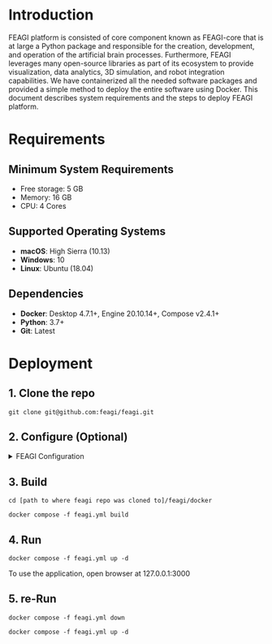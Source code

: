 
# Introduction
FEAGI platform is consisted of core component known as FEAGI-core that is at large a Python package and responsible for 
the creation, development, and operation of the artificial brain processes. Furthermore, FEAGI leverages many open-source 
libraries as part of its ecosystem to provide visualization, data analytics, 3D simulation, and robot integration 
capabilities. We have containerized all the needed software packages and provided a simple method to deploy the entire
software using Docker. This document describes system requirements and the steps to deploy FEAGI platform.


# Requirements
## Minimum System Requirements
* Free storage:  5 GB
* Memory:        16 GB
* CPU:           4 Cores

## Supported Operating Systems
* **macOS**: High Sierra (10.13)
* **Windows**: 10
* **Linux**: Ubuntu (18.04)

## Dependencies
* **Docker**: Desktop 4.7.1+, Engine 20.10.14+, Compose v2.4.1+
* **Python**: 3.7+
* **Git**:    Latest


# Deployment
## 1. Clone the repo
    git clone git@github.com:feagi/feagi.git

## 2. Configure (Optional)
<details>
<summary>FEAGI Configuration</summary>
Many of the environmental variables can be configured to enable FEAGI to have system adaptation flexibility. 

### Port mapping
Port mapping is done in two different files:
* /src/feagi_configruation.ini
* /docker/feagi.yml

feagi_configuration defines lower-level port mapping for FEAGI independent of the docker containers influence.
feagi.yml defines the port mapping as a wrapper above the FEAGI internal settings and would be the first place to make adjustments if there is a port conflict on the system.

### Volume mapping
Volume mapping is used as part of the .yml container deployment recipes to help you overwrite files where the most notable one is the genome. Depending on the application, the volume mapping needs to be place under the proper section withing the .yml file.
    
Default mapping shipped with FEAGI:

```
feagi:
    volumes:
  - ../src/evo/static_genome.py:/opt/source-code/feagi/src/evo/static_genome.py
  - ../src/feagi_configuration.ini:/opt/source-code/feagi/src/feagi_configuration.ini
```


Mapping example to load custom genome and custom environment:
```
 ros-gazebo:
    volumes:
      - /your/local/path/smart-car/simulation/freenove_smart_car.sdf:/opt/source-code/freenove_4wd_car_description/models/sdf/freenove_smart_car.sdf
      - /your/local/path/smart-car/simulation/meshes:/opt/source-code/freenove_4wd_car_description/models/sdf/meshes  
 
 
feagi:
    volumes:
  - /your/local/path/smart-car/genome/custom_genome.py:/opt/source-code/feagi/src/evo/static_genome.py
  - ../src/feagi_configuration.ini:/opt/source-code/feagi/src/feagi_configuration.ini
```

</details>

## 3. Build
`
cd [path to where feagi repo was cloned to]/feagi/docker
`

`
docker compose -f feagi.yml build
`

## 4. Run
`
docker compose -f feagi.yml up -d
`

To use the application, open browser at 127.0.0.1:3000

## 5. re-Run
`
docker compose -f feagi.yml down
`

`
docker compose -f feagi.yml up -d
`
